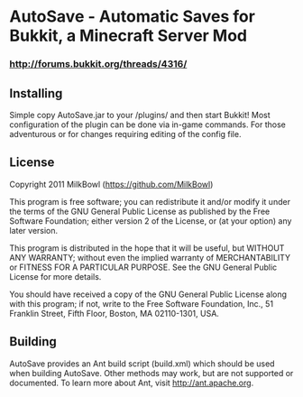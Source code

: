 # AutoSave - Automatic Saves for Bukkit, a Minecraft Server Mod
### http://forums.bukkit.org/threads/4316/

## Installing
Simple copy AutoSave.jar to your <bukkit-directory>/plugins/ and then start
Bukkit!  Most configuration of the plugin can be done via in-game commands.
For those adventurous or for changes requiring editing of the config file.


## License
Copyright 2011 MilkBowl (https://github.com/MilkBowl)
 
This program is free software; you can redistribute it and/or
modify it under the terms of the GNU General Public License
as published by the Free Software Foundation; either version 2
of the License, or (at your option) any later version.
 
This program is distributed in the hope that it will be useful,
but WITHOUT ANY WARRANTY; without even the implied warranty of
MERCHANTABILITY or FITNESS FOR A PARTICULAR PURPOSE.  See the
GNU General Public License for more details.
 
You should have received a copy of the GNU General Public License
along with this program; if not, write to the Free Software
Foundation, Inc., 51 Franklin Street, Fifth Floor, Boston, MA  02110-1301, USA.

## Building
AutoSave provides an Ant build script (build.xml) which should be used when
building AutoSave.  Other methods may work, but are not supported or
documented.  To learn more about Ant, visit http://ant.apache.org.

